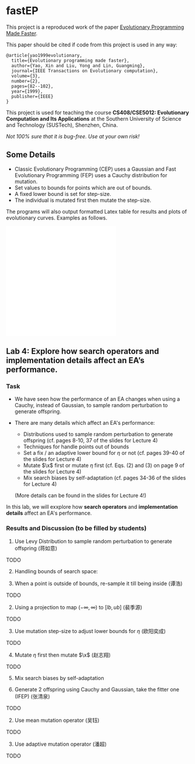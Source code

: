 # fastEP

This project is a reproduced work of the paper [Evolutionary Programming Made Faster](https://ieeexplore.ieee.org/document/771163/). 

This paper should be cited if code from this project is used in any way:

```
@article{yao1999evolutionary,
  title={Evolutionary programming made faster},
  author={Yao, Xin and Liu, Yong and Lin, Guangming},
  journal={IEEE Transactions on Evolutionary computation},
  volume={3},
  number={2},
  pages={82--102},
  year={1999},
  publisher={IEEE}
}
```

This project is used for teaching the course **CS408/CSE5012: Evolutionary Computation and Its Applications** at the Southern University of Science and Technology (SUSTech), Shenzhen, China.

*Not 100% sure that it is bug-free. Use at your own risk!*

## Some Details

- Classic Evolutionary Programming (CEP) uses a Gaussian and Fast Evolutionary Programming (FEP) uses a Cauchy distribution for mutation.
- Set values to bounds for points which are out of bounds.
- A fixed lower bound is set for step-size.
- The individual is mutated first then mutate the step-size.

The programs will also output formatted Latex table for results and plots of evolutionary curves. Examples as follows.

![Optimising f1: Best of population, f1](/figures/f1-best-crop.pdf)
![Optimising f1: Average of population](/figures/f1-avg-crop.pdf)


## Lab 4: Explore how search operators and implementation details affect an EA’s performance.

### Task
- We have seen how the performance of an EA changes when using a Cauchy, instead of Gaussian, to sample random perturbation to generate offspring.
- There are many details which affect an EA's performance:
  - Distributions used to sample random perturbation to generate offspring (cf. pages 8-10, 37 of the slides for Lecture 4)
  - Techniques for handle points out of bounds
  - Set a fix / an adaptive lower bound for $\eta$ or not (cf. pages 39-40 of the slides for Lecture 4)
  - Mutate $\x$ first or mutate $\eta$ first  (cf. Eqs. (2) and (3) on page 9 of the slides for Lecture 4)
  - Mix search biases by self-adaptation (cf. pages 34-36 of the slides for Lecture 4)
  
  (More details can be found in the slides for Lecture 4!)

In this lab, we will exxplore how **search operators** and **implementation details** affect an EA's performance.

### Results and Discussion (to be filled by students)

1. Use Levy Distribution to sample random perturbation to generate offspring (蒋如意)

TODO

2. Handling bounds of search space:

  1. When a point is outside of bounds, re-sample it till being inside (谭浩)
  
  TODO
  
  2. Using a projection to map $(-\infty,\infty)$ to $[lb,ub]$ (裴季源)
  
  TODO
  
3. Use mutation step-size to adjust lower bounds for $\eta$ (欧阳奕成)

TODO

4. Mutate $\eta$ first then mutate $\x$ (赵志翔)

TODO

5. Mix search biases by self-adaptation

  1. Generate 2 offspring using Cauchy and Gaussian, take the fitter one (IFEP) (张清泉)
  
  TODO
  
  2. Use mean mutation operator (吴钰)
  
  TODO
  
  3. Use adaptive mutation operator (潘超)
  
  TODO
